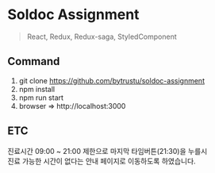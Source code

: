 # Soldoc Assignment

> React, Redux, Redux-saga, StyledComponent

## Command
1. git clone https://github.com/bytrustu/soldoc-assignment
2. npm install
3. npm run start
4. browser => http://localhost:3000

## ETC
진료시간 09:00 ~ 21:00 제한으로 마지막 타임버튼(21:30)을 누를시  
진료 가능한 시간이 없다는 안내 페이지로 이동하도록 하였습니다.
